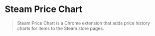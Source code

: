 # Steam Price Chart

> Steam Price Chart is a Chrome extension that adds price history charts for items to the Steam store pages.
